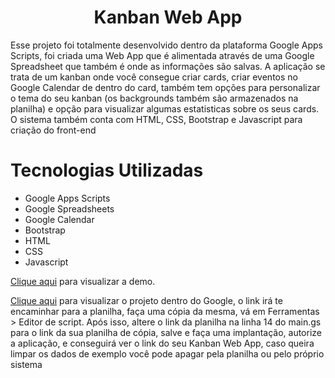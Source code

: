 <h1 align="center">Kanban Web App</h1>

<p>Esse projeto foi totalmente desenvolvido dentro da plataforma Google Apps Scripts, foi criada uma Web App que é alimentada através de uma Google Spreadsheet que também é onde as informações são salvas. A aplicação se trata de um kanban onde você consegue criar cards, criar eventos no Google Calendar de dentro do card, também tem opções para personalizar o tema do seu kanban (os backgrounds também são armazenados na planilha) e opção para visualizar algumas estatisticas sobre os seus cards. O sistema também conta com HTML, CSS, Bootstrap e Javascript para criação do front-end</p>

<h1>Tecnologias Utilizadas</h1>

<ul>
    <li>Google Apps Scripts</li>
    <li>Google Spreadsheets</li>
    <li>Google Calendar</li>
    <li>Bootstrap</li>
    <li>HTML</li>
    <li>CSS</li>
    <li>Javascript</li>
</ul>

<p><a href="https://wesleyoliveira98.github.io/javascript-alura/">Clique aqui</a> para visualizar a demo.</p>
<p><a href="https://docs.google.com/spreadsheets/d/1Oo0wQBHwNjy9TUXkvpJKeWcozGXW20EJY7uJu0Dkjn0/edit?usp=sharing">Clique aqui</a> para visualizar o projeto dentro do Google, o link irá te encaminhar para a planilha, faça uma cópia da mesma, vá em Ferramentas > Editor de script. Após isso, altere o link da planilha na linha 14 do main.gs para o link da sua planilha de cópia, salve e faça uma implantação, autorize a aplicação, e conseguirá ver o link do seu Kanban Web App, caso queira limpar os dados de exemplo você pode apagar pela planilha ou pelo próprio sistema</p>
